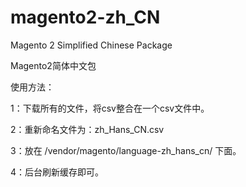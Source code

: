 # magento2-zh_CN
Magento 2 Simplified Chinese Package

Magento2简体中文包

使用方法：

1：下载所有的文件，将csv整合在一个csv文件中。

2：重新命名文件为：zh_Hans_CN.csv

3：放在 /vendor/magento/language-zh_hans_cn/ 下面。

4：后台刷新缓存即可。
